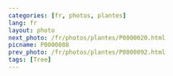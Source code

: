 ```yaml
---
categories: [fr, photos, plantes]
lang: fr
layout: photo
next_photo: /fr/photos/plantes/P0000020.html
picname: P0000088
prev_photo: /fr/photos/plantes/P0000092.html
tags: [Tree]
---
```

